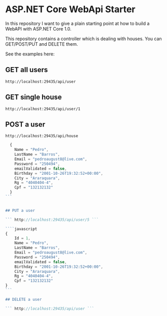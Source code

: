 # ASP.NET Core WebApi Starter

In this repository I want to give a plain starting point at how to build a WebAPI with ASP.NET Core 1.0.

This repository contains a controller which is dealing with houses. You can GET/POST/PUT and DELETE them.

See the examples here: 

## GET all users

``` http://localhost:29435/api/user ```

## GET single house

``` http://localhost:29435/api/user/1 ```


## POST a user

``` http://localhost:29435/api/house ```

````javascript
  {
    Name = "Pedro",
    LastName = "Barros",
    Email = "pedroaugust8@live.com",
    Password = "250494",
    emailValidated = false,
    Birthday = "2001-10-26T19:32:52+00:00",  
    City = "Araraquara",
    Rg = "4040404-4",
    Cpf = "132132132"
  }
```


## PUT a user

``` http://localhost:29435/api/user/5 ```

````javascript
{
    Id = 1,
    Name = "Pedro",
    LastName = "Barros",
    Email = "pedroaugust8@live.com",
    Password = "250494",
    emailValidated = false,
    Birthday = "2001-10-26T19:32:52+00:00",  
    City = "Araraquara",
    Rg = "4040404-4",
    Cpf = "132132132"
}
```

## DELETE a user

``` http://localhost:29435/api/user ```


